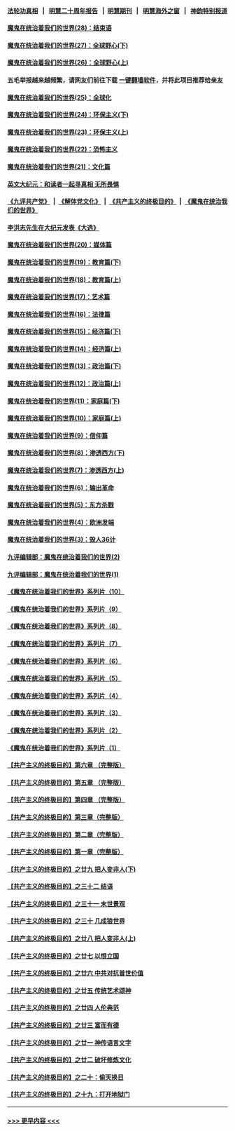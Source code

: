 #### [法轮功真相](https://github.com/gfw-breaker/truth/blob/master/README.md?t=0) &nbsp;&nbsp;|&nbsp;&nbsp; [明慧二十周年报告](https://github.com/gfw-breaker/mh-reports/blob/master/README.md?t=0) &nbsp;&nbsp;|&nbsp;&nbsp;[明慧期刊](https://github.com/gfw-breaker/mh-qikan) &nbsp;&nbsp;|&nbsp;&nbsp; [明慧海外之窗](https://github.com/gfw-breaker/mh-news/blob/master/README.md?t=0) &nbsp;&nbsp;|&nbsp;&nbsp; [神韵特别报道](https://github.com/gfw-breaker/mh-news/blob/master/shenyun.md?t=0)
#### [魔鬼在统治着我们的世界(28)：结束语](../pages/nsc422/n10936246.md?t=06140001) 
#### [魔鬼在统治着我们的世界(27)：全球野心(下)](../pages/nsc422/n10928319.md?t=06140001) 
#### [魔鬼在统治着我们的世界(26)：全球野心(上)](../pages/nsc422/n10900318.md?t=06140001) 
#### 五毛举报越来越频繁，请网友们前往下载 [一键翻墙软件](https://github.com/gfw-breaker/ssr-accounts)，并将此项目推荐给亲友
#### [魔鬼在统治着我们的世界(25)：全球化](../pages/nsc422/n10788205.md?t=06140001) 
#### [魔鬼在统治着我们的世界(24)：环保主义(下)](../pages/nsc422/n10695307.md?t=06140001) 
#### [魔鬼在统治着我们的世界(23)：环保主义(上)](../pages/nsc422/n10688613.md?t=06140001) 
#### [魔鬼在统治着我们的世界(22)：恐怖主义](../pages/nsc422/n10614727.md?t=06140001) 
#### [魔鬼在统治着我们的世界(21)：文化篇](../pages/nsc422/n10597706.md?t=06140001) 
#### [英文大纪元：和读者一起寻真相 无所畏惧](../pages/nsc422/n12542027.md?t=06140001) 
#### [《九评共产党》](https://github.com/begood0513/9ping.md/blob/master/README.md) &nbsp;|&nbsp; [《解体党文化》](../../../../jtdwh.md/blob/master/README.md)  &nbsp;|&nbsp; [《共产主义的终极目的》](../../../../gczydzjmd.md/blob/master/README.md) &nbsp;|&nbsp; [《魔鬼在统治我们的世界》](../../../../mgztzwmdsj.md/blob/master/README.md) 
#### [李洪志先生在大纪元发表《大选》](../pages/nsc422/n12534746.md?t=06140001) 
#### [魔鬼在统治着我们的世界(20)：媒体篇](../pages/nsc422/n10586579.md?t=06140001) 
#### [魔鬼在统治着我们的世界(19)：教育篇(下)](../pages/nsc422/n10564808.md?t=06140001) 
#### [魔鬼在统治着我们的世界(18)：教育篇(上)](../pages/nsc422/n10526970.md?t=06140001) 
#### [魔鬼在统治着我们的世界(17)：艺术篇](../pages/nsc422/n10499093.md?t=06140001) 
#### [魔鬼在统治着我们的世界(16)：法律篇](../pages/nsc422/n10485969.md?t=06140001) 
#### [魔鬼在统治着我们的世界(15)：经济篇(下)](../pages/nsc422/n10469975.md?t=06140001) 
#### [魔鬼在统治着我们的世界(14)：经济篇(上)](../pages/nsc422/n10457370.md?t=06140001) 
#### [魔鬼在统治着我们的世界(13)：政治篇(下)](../pages/nsc422/n10448270.md?t=06140001) 
#### [魔鬼在统治着我们的世界(12)：政治篇(上)](../pages/nsc422/n10444576.md?t=06140001) 
#### [魔鬼在统治着我们的世界(11)：家庭篇(下)](../pages/nsc422/n10440961.md?t=06140001) 
#### [魔鬼在统治着我们的世界(10)：家庭篇(上)](../pages/nsc422/n10435448.md?t=06140001) 
#### [魔鬼在统治着我们的世界(9)：信仰篇](../pages/nsc422/n10432159.md?t=06140001) 
#### [魔鬼在统治着我们的世界(8)：渗透西方(下)](../pages/nsc422/n10429603.md?t=06140001) 
#### [魔鬼在统治着我们的世界(7)：渗透西方(上)](../pages/nsc422/n10426013.md?t=06140001) 
#### [魔鬼在统治着我们的世界(6)：输出革命](../pages/nsc422/n10421536.md?t=06140001) 
#### [魔鬼在统治着我们的世界(5)：东方杀戮](../pages/nsc422/n10417707.md?t=06140001) 
#### [魔鬼在统治着我们的世界(4)：欧洲发端](../pages/nsc422/n10414890.md?t=06140001) 
#### [魔鬼在统治着我们的世界(3)：毁人36计](../pages/nsc422/n10411583.md?t=06140001) 
#### [九评编辑部：魔鬼在统治着我们的世界(2)](../pages/nsc422/n10410036.md?t=06140001) 
#### [九评编辑部：魔鬼在统治着我们的世界(1)](../pages/nsc422/n10406825.md?t=06140001) 
#### [《魔鬼在统治着我们的世界》系列片（10）](../pages/nsc422/n12292670.md?t=06140001) 
#### [《魔鬼在统治着我们的世界》系列片（9）](../pages/nsc422/n12290859.md?t=06140001) 
#### [《魔鬼在统治着我们的世界》系列片（8）](../pages/nsc422/n12287445.md?t=06140001) 
#### [《魔鬼在统治着我们的世界》系列片（7）](../pages/nsc422/n12283425.md?t=06140001) 
#### [《魔鬼在统治着我们的世界》系列片（6）](../pages/nsc422/n12282314.md?t=06140001) 
#### [《魔鬼在统治着我们的世界》系列片（5）](../pages/nsc422/n12281419.md?t=06140001) 
#### [《魔鬼在统治着我们的世界》系列片（4）](../pages/nsc422/n12274024.md?t=06140001) 
#### [《魔鬼在统治着我们的世界》系列片（3）](../pages/nsc422/n12271322.md?t=06140001) 
#### [《魔鬼在统治着我们的世界》系列片（2）](../pages/nsc422/n12269049.md?t=06140001) 
#### [《魔鬼在统治着我们的世界》系列片（1）](../pages/nsc422/n12267575.md?t=06140001) 
#### [【共产主义的终极目的】第六章 （完整版）](../pages/nsc422/n11428913.md?t=06140001) 
#### [【共产主义的终极目的】第五章 （完整版）](../pages/nsc422/n11428912.md?t=06140001) 
#### [【共产主义的终极目的】第四章 （完整版）](../pages/nsc422/n11428907.md?t=06140001) 
#### [【共产主义的终极目的】第三章（完整版）](../pages/nsc422/n11428848.md?t=06140001) 
#### [【共产主义的终极目的】第二章（完整版）](../pages/nsc422/n11428831.md?t=06140001) 
#### [【共产主义的终极目的】第一章（完整版）](../pages/nsc422/n11417651.md?t=06140001) 
#### [【共产主义的终极目的】之廿九 把人变非人(下)](../pages/nsc422/n11344140.md?t=06140001) 
#### [【共产主义的终极目的】之三十二 结语](../pages/nsc422/n11360535.md?t=06140001) 
#### [【共产主义的终极目的】之三十一 末世景观](../pages/nsc422/n11351129.md?t=06140001) 
#### [【共产主义的终极目的】之三十 几成狼世界](../pages/nsc422/n11348280.md?t=06140001) 
#### [【共产主义的终极目的】之廿八 把人变非人(上)](../pages/nsc422/n11340492.md?t=06140001) 
#### [【共产主义的终极目的】之廿七 以恨立国](../pages/nsc422/n11336944.md?t=06140001) 
#### [【共产主义的终极目的】之廿六 中共对抗普世价值](../pages/nsc422/n11324785.md?t=06140001) 
#### [【共产主义的终极目的】之廿五 传统艺术颂神](../pages/nsc422/n11296396.md?t=06140001) 
#### [【共产主义的终极目的】之廿四 人伦典范](../pages/nsc422/n11296397.md?t=06140001) 
#### [【共产主义的终极目的】之廿三 富而有德](../pages/nsc422/n11283598.md?t=06140001) 
#### [【共产主义的终极目的】之廿一 神传语言文字](../pages/nsc422/n11263265.md?t=06140001) 
#### [【共产主义的终极目的】之廿二 破坏修炼文化](../pages/nsc422/n11245728.md?t=06140001) 
#### [【共产主义的终极目的】之二十：偷天换日](../pages/nsc422/n11238846.md?t=06140001) 
#### [【共产主义的终极目的】之十九：打开地狱门](../pages/nsc422/n11206376.md?t=06140001) 

----
#### [ >>> 更早内容 <<< ](../indexes/nsc422-earlier.md)
